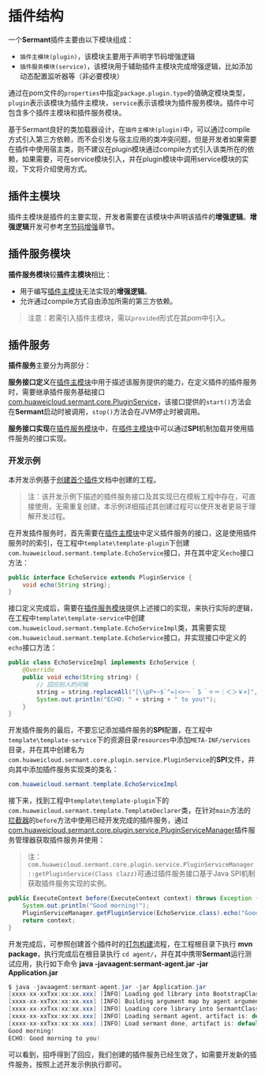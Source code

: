# 插件结构

一个**Sermant**插件主要由以下模块组成：

- `插件主模块(plugin)`，该模块主要用于声明字节码增强逻辑
- `插件服务模块(service)`，该模块用于辅助插件主模块完成增强逻辑，比如添加动态配置监听器等（非必要模块）

通过在pom文件的`properties`中指定`package.plugin.type`的值确定模块类型，`plugin`表示该模块为插件主模块，`service`表示该模块为插件服务模块。插件中可包含多个插件主模块和插件服务模块。

基于Sermant良好的类加载器设计，在`插件主模块(plugin)`中，可以通过compile方式引入第三方依赖，而不会引发与宿主应用的类冲突问题，但是开发者如果需要在插件中使用宿主类，则不建议在plugin模块通过compile方式引入该类所在的依赖，如果需要，可在service模块引入，并在plugin模块中调用service模块的实现，下文将介绍使用方式。

## 插件主模块

插件主模块是插件的主要实现，开发者需要在该模块中声明该插件的**增强逻辑**。**增强逻辑**开发可参考[字节码增强](bytecode-enhancement.md)章节。

## 插件服务模块

**插件服务模块**较**插件主模块**相比：

- 用于编写[插件主模块](#插件主模块)无法实现的**增强逻辑**。
- 允许通过compile方式自由添加所需的第三方依赖。

> 注意：若需引入插件主模块，需以`provided`形式在其pom中引入。

## 插件服务

**插件服务**主要分为两部分：

**服务接口定义**在[插件主模块](#插件主模块)中用于描述该服务提供的能力，在定义插件的插件服务时，需要继承插件服务基础接口[com.huaweicloud.sermant.core.PluginService](https://github.com/huaweicloud/Sermant/blob/develop/sermant-agentcore/sermant-agentcore-core/src/main/java/com/huaweicloud/sermant/core/plugin/service/PluginService.java)，该接口提供的`start()`方法会在**Sermant**启动时被调用，`stop()`方法会在JVM停止时被调用。

**服务接口实现**在[插件服务模块](#插件服务模块)中，在[插件主模块](#插件主模块)中可以通过**SPI**机制加载并使用插件服务的接口实现。

### 开发示例

本开发示例基于[创建首个插件](README.md)文档中创建的工程。

> 注：该开发示例下描述的插件服务接口及其实现已在模板工程中存在，可直接使用，无需重复创建，本示例详细描述其创建过程可以使开发者更易于理解开发过程。

在开发插件服务时，首先需要在[插件主模块](#插件主模块)中定义插件服务的接口，这是使用插件服务时的索引，在工程中`template\template-plugin`下创建`com.huaweicloud.sermant.template.EchoService`接口，并在其中定义`echo`接口方法：

```java
public interface EchoService extends PluginService {
    void echo(String string);
}
```

接口定义完成后，需要在[插件服务模块](#插件服务模块)提供上述接口的实现，来执行实际的逻辑，在工程中`template\template-service`中创建`com.huaweicloud.sermant.template.EchoServiceImpl`类，其需要实现`com.huaweicloud.sermant.template.EchoService`接口，并实现接口中定义的`echo`接口方法：

```java
public class EchoServiceImpl implements EchoService {
    @Override
    public void echo(String string) {
        // 回应别人的问候
        string = string.replaceAll("[\\pP+~$`^=|<>～｀＄＾＋＝｜＜＞￥×]", "");
        System.out.println("ECHO: " + string + " to you!");
    }
}
```

开发插件服务的最后，不要忘记添加插件服务的**SPI**配置，在工程中`template\template-service`下的资源目录`resources`中添加`META-INF/services`目录，并在其中创建名为`com.huaweicloud.sermant.core.plugin.service.PluginService`的**SPI**文件，并向其中添加插件服务实现类的类名：

```java
com.huaweicloud.sermant.template.EchoServiceImpl
```

接下来，找到工程中`template\template-plugin`下的`com.huaweicloud.sermant.template.TemplateDeclarer`类，在针对`main`方法的[拦截器](bytecode-enhancement.md#拦截器)的`before`方法中使用已经开发完成的插件服务，通过[com.huaweicloud.sermant.core.plugin.service.PluginServiceManager](https://github.com/huaweicloud/Sermant/blob/develop/sermant-agentcore/sermant-agentcore-core/src/main/java/com/huaweicloud/sermant/core/plugin/service/PluginServiceManager.java)插件服务管理器获取插件服务并使用：

> 注：`com.huaweicloud.sermant.core.plugin.service.PluginServiceManager::getPluginService(Class clazz)`可通过插件服务接口基于Java SPI机制获取插件服务实现的实例。

```java
public ExecuteContext before(ExecuteContext context) throws Exception {
    System.out.println("Good morning!");
    PluginServiceManager.getPluginService(EchoService.class).echo("Good morning!");
    return context;
}
```

开发完成后，可参照创建首个插件时的[打包构建](README.md#打包构建)流程，在工程根目录下执行 **mvn package**，执行完成后在根目录执行 `cd agent/`，并在其中携带**Sermant**运行测试应用，执行如下命令 **java -javaagent:sermant-agent.jar -jar Application.jar**

```java
$ java -javaagent:sermant-agent.jar -jar Application.jar
[xxxx-xx-xxTxx:xx:xx.xxx] [INFO] Loading god library into BootstrapClassLoader.
[xxxx-xx-xxTxx:xx:xx.xxx] [INFO] Building argument map by agent arguments.
[xxxx-xx-xxTxx:xx:xx.xxx] [INFO] Loading core library into SermantClassLoader.
[xxxx-xx-xxTxx:xx:xx.xxx] [INFO] Loading sermant agent, artifact is: default
[xxxx-xx-xxTxx:xx:xx.xxx] [INFO] Load sermant done, artifact is: default
Good morning!
ECHO: Good morning to you!
```

可以看到，招呼得到了回应，我们创建的插件服务已经生效了，如需要开发新的插件服务，按照上述开发示例执行即可。
